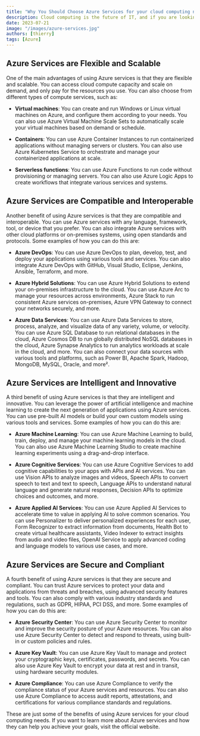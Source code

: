 ```yaml
---
title: "Why You Should Choose Azure Services for your cloud computing needs ?"
description: Cloud computing is the future of IT, and if you are looking for a reliable, secure, and innovative cloud platform, you should consider Azure services. Azure is Microsoft's cloud computing platform that offers a wide range of products and solutions for various scenarios and needs. In this blog post, we will explore some of the benefits of using Azure services for your cloud computing needs, and provide some examples of how you can use them to achieve your goals.
date: 2023-07-21
image: "/images/azure-services.jpg"
authors: [thierry]
tags: [Azure]
---
```


## Azure Services are Flexible and Scalable

One of the main advantages of using Azure services is that they are flexible and scalable. You can access cloud compute capacity and scale on demand, and only pay for the resources you use. You can also choose from different types of compute services, such as:

- **Virtual machines**: You can create and run Windows or Linux virtual machines on Azure, and configure them according to your needs. You can also use Azure Virtual Machine Scale Sets to automatically scale your virtual machines based on demand or schedule.

- **Containers**: You can use Azure Container Instances to run containerized applications without managing servers or clusters. You can also use Azure Kubernetes Service to orchestrate and manage your containerized applications at scale.

- **Serverless functions**: You can use Azure Functions to run code without provisioning or managing servers. You can also use Azure Logic Apps to create workflows that integrate various services and systems.

 ## Azure Services are Compatible and Interoperable

 Another benefit of using Azure services is that they are compatible and interoperable. You can use Azure services with any language, framework, tool, or device that you prefer. You can also integrate Azure services with other cloud platforms or on-premises systems, using open standards and protocols. Some examples of how you can do this are:

- **Azure DevOps**: You can use Azure DevOps to plan, develop, test, and deploy your applications using various tools and services. You can also integrate Azure DevOps with GitHub, Visual Studio, Eclipse, Jenkins, Ansible, Terraform, and more.

- **Azure Hybrid Solutions**: You can use Azure Hybrid Solutions to extend your on-premises infrastructure to the cloud. You can use Azure Arc to manage your resources across environments, Azure Stack to run consistent Azure services on-premises, Azure VPN Gateway to connect your networks securely, and more.

- **Azure Data Services**: You can use Azure Data Services to store, process, analyze, and visualize data of any variety, volume, or velocity. You can use Azure SQL Database to run relational databases in the cloud, Azure Cosmos DB to run globally distributed NoSQL databases in the cloud, Azure Synapse Analytics to run analytics workloads at scale in the cloud, and more. You can also connect your data sources with various tools and platforms, such as Power BI, Apache Spark, Hadoop, MongoDB, MySQL, Oracle, and more².

## Azure Services are Intelligent and Innovative

A third benefit of using Azure services is that they are intelligent and innovative. You can leverage the power of artificial intelligence and machine learning to create the next generation of applications using Azure services. You can use pre-built AI models or build your own custom models using various tools and services. Some examples of how you can do this are:

- **Azure Machine Learning**: You can use Azure Machine Learning to build, train, deploy, and manage your machine learning models in the cloud. You can also use Azure Machine Learning Studio to create machine learning experiments using a drag-and-drop interface.

- **Azure Cognitive Services**: You can use Azure Cognitive Services to add cognitive capabilities to your apps with APIs and AI services. You can use Vision APIs to analyze images and videos, Speech APIs to convert speech to text and text to speech, Language APIs to understand natural language and generate natural responses, Decision APIs to optimize choices and outcomes, and more.

- **Azure Applied AI Services**: You can use Azure Applied AI Services to accelerate time to value in applying AI to solve common scenarios. You can use Personalizer to deliver personalized experiences for each user, Form Recognizer to extract information from documents, Health Bot to create virtual healthcare assistants, Video Indexer to extract insights from audio and video files, OpenAI Service to apply advanced coding and language models to various use cases, and more.

 ## Azure Services are Secure and Compliant

 A fourth benefit of using Azure services is that they are secure and compliant. You can trust Azure services to protect your data and applications from threats and breaches, using advanced security features and tools. You can also comply with various industry standards and regulations, such as GDPR, HIPAA, PCI DSS, and more. Some examples of how you can do this are:

- **Azure Security Center**: You can use Azure Security Center to monitor and improve the security posture of your Azure resources. You can also use Azure Security Center to detect and respond to threats, using built-in or custom policies and rules.

- **Azure Key Vault**: You can use Azure Key Vault to manage and protect your cryptographic keys, certificates, passwords, and secrets. You can also use Azure Key Vault to encrypt your data at rest and in transit, using hardware security modules.

- **Azure Compliance**: You can use Azure Compliance to verify the compliance status of your Azure services and resources. You can also use Azure Compliance to access audit reports, attestations, and certifications for various compliance standards and regulations.

 These are just some of the benefits of using Azure services for your cloud computing needs. If you want to learn more about Azure services and how they can help you achieve your goals, visit the official website.